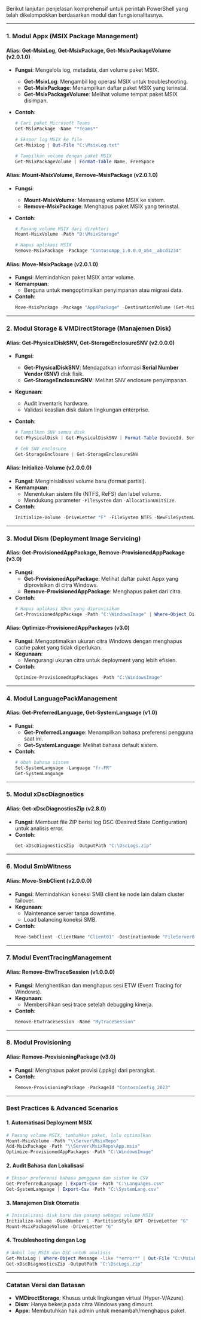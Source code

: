 Berikut lanjutan penjelasan komprehensif untuk perintah PowerShell yang telah dikelompokkan berdasarkan modul dan fungsionalitasnya.

---

### **1. Modul Appx (MSIX Package Management)**

#### **Alias: Get-MsixLog, Get-MsixPackage, Get-MsixPackageVolume (v2.0.1.0)**

- **Fungsi**: Mengelola log, metadata, dan volume paket MSIX.
  - **Get-MsixLog**: Mengambil log operasi MSIX untuk troubleshooting.
  - **Get-MsixPackage**: Menampilkan daftar paket MSIX yang terinstal.
  - **Get-MsixPackageVolume**: Melihat volume tempat paket MSIX disimpan.
- **Contoh**:

  ```powershell
  # Cari paket Microsoft Teams
  Get-MsixPackage -Name "*Teams*"

  # Ekspor log MSIX ke file
  Get-MsixLog | Out-File "C:\MsixLog.txt"

  # Tampilkan volume dengan paket MSIX
  Get-MsixPackageVolume | Format-Table Name, FreeSpace
  ```

#### **Alias: Mount-MsixVolume, Remove-MsixPackage (v2.0.1.0)**

- **Fungsi**:
  - **Mount-MsixVolume**: Memasang volume MSIX ke sistem.
  - **Remove-MsixPackage**: Menghapus paket MSIX yang terinstal.
- **Contoh**:

  ```powershell
  # Pasang volume MSIX dari direktori
  Mount-MsixVolume -Path "D:\MsixStorage"

  # Hapus aplikasi MSIX
  Remove-MsixPackage -Package "ContosoApp_1.0.0.0_x64__abcd1234"
  ```

#### **Alias: Move-MsixPackage (v2.0.1.0)**

- **Fungsi**: Memindahkan paket MSIX antar volume.
- **Kemampuan**:
  - Berguna untuk mengoptimalkan penyimpanan atau migrasi data.
- **Contoh**:
  ```powershell
  Move-MsixPackage -Package "AppXPackage" -DestinationVolume (Get-MsixPackageVolume -Name "E:")
  ```

---

### **2. Modul Storage & VMDirectStorage (Manajemen Disk)**

#### **Alias: Get-PhysicalDiskSNV, Get-StorageEnclosureSNV (v2.0.0.0)**

- **Fungsi**:
  - **Get-PhysicalDiskSNV**: Mendapatkan informasi **Serial Number Vendor (SNV)** disk fisik.
  - **Get-StorageEnclosureSNV**: Melihat SNV enclosure penyimpanan.
- **Kegunaan**:
  - Audit inventaris hardware.
  - Validasi keaslian disk dalam lingkungan enterprise.
- **Contoh**:

  ```powershell
  # Tampilkan SNV semua disk
  Get-PhysicalDisk | Get-PhysicalDiskSNV | Format-Table DeviceId, SerialNumber

  # Cek SNV enclosure
  Get-StorageEnclosure | Get-StorageEnclosureSNV
  ```

#### **Alias: Initialize-Volume (v2.0.0.0)**

- **Fungsi**: Menginisialisasi volume baru (format partisi).
- **Kemampuan**:
  - Menentukan sistem file (NTFS, ReFS) dan label volume.
  - Mendukung parameter `-FileSystem` dan `-AllocationUnitSize`.
- **Contoh**:
  ```powershell
  Initialize-Volume -DriveLetter "F" -FileSystem NTFS -NewFileSystemLabel "DataDrive"
  ```

---

### **3. Modul Dism (Deployment Image Servicing)**

#### **Alias: Get-ProvisionedAppPackage, Remove-ProvisionedAppPackage (v3.0)**

- **Fungsi**:
  - **Get-ProvisionedAppPackage**: Melihat daftar paket Appx yang diprovisikan di citra Windows.
  - **Remove-ProvisionedAppPackage**: Menghapus paket dari citra.
- **Contoh**:
  ```powershell
  # Hapus aplikasi Xbox yang diprovisikan
  Get-ProvisionedAppPackage -Path "C:\WindowsImage" | Where-Object DisplayName -like "*Xbox*" | Remove-ProvisionedAppPackage
  ```

#### **Alias: Optimize-ProvisionedAppPackages (v3.0)**

- **Fungsi**: Mengoptimalkan ukuran citra Windows dengan menghapus cache paket yang tidak diperlukan.
- **Kegunaan**:
  - Mengurangi ukuran citra untuk deployment yang lebih efisien.
- **Contoh**:
  ```powershell
  Optimize-ProvisionedAppPackages -Path "C:\WindowsImage"
  ```

---

### **4. Modul LanguagePackManagement**

#### **Alias: Get-PreferredLanguage, Get-SystemLanguage (v1.0)**

- **Fungsi**:
  - **Get-PreferredLanguage**: Menampilkan bahasa preferensi pengguna saat ini.
  - **Get-SystemLanguage**: Melihat bahasa default sistem.
- **Contoh**:
  ```powershell
  # Ubah bahasa sistem
  Set-SystemLanguage -Language "fr-FR"
  Get-SystemLanguage
  ```

---

### **5. Modul xDscDiagnostics**

#### **Alias: Get-xDscDiagnosticsZip (v2.8.0)**

- **Fungsi**: Membuat file ZIP berisi log DSC (Desired State Configuration) untuk analisis error.
- **Contoh**:
  ```powershell
  Get-xDscDiagnosticsZip -OutputPath "C:\DscLogs.zip"
  ```

---

### **6. Modul SmbWitness**

#### **Alias: Move-SmbClient (v2.0.0.0)**

- **Fungsi**: Memindahkan koneksi SMB client ke node lain dalam cluster failover.
- **Kegunaan**:
  - Maintenance server tanpa downtime.
  - Load balancing koneksi SMB.
- **Contoh**:
  ```powershell
  Move-SmbClient -ClientName "Client01" -DestinationNode "FileServer02"
  ```

---

### **7. Modul EventTracingManagement**

#### **Alias: Remove-EtwTraceSession (v1.0.0.0)**

- **Fungsi**: Menghentikan dan menghapus sesi ETW (Event Tracing for Windows).
- **Kegunaan**:
  - Membersihkan sesi trace setelah debugging kinerja.
- **Contoh**:
  ```powershell
  Remove-EtwTraceSession -Name "MyTraceSession"
  ```

---

### **8. Modul Provisioning**

#### **Alias: Remove-ProvisioningPackage (v3.0)**

- **Fungsi**: Menghapus paket provisi (.ppkg) dari perangkat.
- **Contoh**:
  ```powershell
  Remove-ProvisioningPackage -PackageId "ContosoConfig_2023"
  ```

---

### **Best Practices & Advanced Scenarios**

#### **1. Automatisasi Deployment MSIX**

```powershell
# Pasang volume MSIX, tambahkan paket, lalu optimalkan
Mount-MsixVolume -Path "\\Server\MsixRepo"
Add-MsixPackage -Path "\\Server\MsixRepo\App.msix"
Optimize-ProvisionedAppPackages -Path "C:\WindowsImage"
```

#### **2. Audit Bahasa dan Lokalisasi**

```powershell
# Ekspor preferensi bahasa pengguna dan sistem ke CSV
Get-PreferredLanguage | Export-Csv -Path "C:\Languages.csv"
Get-SystemLanguage | Export-Csv -Path "C:\SystemLang.csv"
```

#### **3. Manajemen Disk Otomatis**

```powershell
# Inisialisasi disk baru dan pasang sebagai volume MSIX
Initialize-Volume -DiskNumber 1 -PartitionStyle GPT -DriveLetter "G"
Mount-MsixPackageVolume -DriveLetter "G"
```

#### **4. Troubleshooting dengan Log**

```powershell
# Ambil log MSIX dan DSC untuk analisis
Get-MsixLog | Where-Object Message -like "*error*" | Out-File "C:\MsixErrors.log"
Get-xDscDiagnosticsZip -OutputPath "C:\DscLogs.zip"
```

---

### **Catatan Versi dan Batasan**

- **VMDirectStorage**: Khusus untuk lingkungan virtual (Hyper-V/Azure).
- **Dism**: Hanya bekerja pada citra Windows yang dimount.
- **Appx**: Membutuhkan hak admin untuk menambah/menghapus paket.


